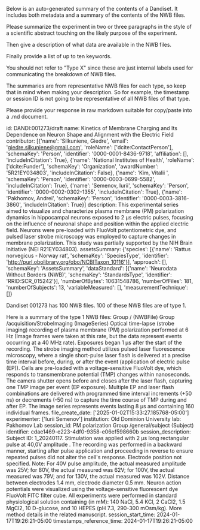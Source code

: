
Below is an auto-generated summary of the contents of a Dandiset. It includes both metadata and a summary of the contents of the NWB files.

Please summarize the experiment in two or three paragraphs in the style of a scientific abstract touching on the likely purpose of the experiment.

Then give a description of what data are available in the NWB files.

Finally provide a list of up to ten keywords.

You should not refer to "Type X" since these are just internal labels used for communicating the breakdown of NWB files.

The summaries are from representative NWB files for each type, so keep that in mind when making your description. So for example, the timestamp or session ID is not going to be representative of all NWB files of that type.

Please provide your response in raw markdown suitable for copy/paste into a .md document.


id: DANDI:001273/draft
name: Kinetics of Membrane Charging and Its Dependence on Neuron Shape and Alignment with the Electric Field
contributor: [{'name': 'Silkuniene, Giedre', 'email': 'giedre.silkuniene@gmail.com', 'roleName': ['dcite:ContactPerson'], 'schemaKey': 'Person', 'identifier': '0000-0001-8436-9718', 'affiliation': [], 'includeInCitation': True}, {'name': 'National Institutes of Health', 'roleName': ['dcite:Funder'], 'schemaKey': 'Organization', 'awardNumber': '5R21EY034803', 'includeInCitation': False}, {'name': 'Kim, Vitalii ', 'schemaKey': 'Person', 'identifier': '0000-0003-0699-5582', 'includeInCitation': True}, {'name': 'Semenov, Iurii', 'schemaKey': 'Person', 'identifier': '0000-0002-0302-1355', 'includeInCitation': True}, {'name': 'Pakhomov, Andrei', 'schemaKey': 'Person', 'identifier': '0000-0003-3816-3860', 'includeInCitation': True}]
description: This experimental series aimed to visualize and characterize plasma membrane (PM) polarization dynamics in hippocampal neurons exposed to 2 µs electric pulses, focusing on the influence of neuronal shape and position within the applied electric field. Neurons were pre-loaded with FluoVolt potentiometric dye, and pulsed laser strobe microscopy was employed to capture changes in membrane polarization. This study was partially supported by the NIH Brain Initiative (NEI R21EY034803).
assetsSummary: {'species': [{'name': 'Rattus norvegicus - Norway rat', 'schemaKey': 'SpeciesType', 'identifier': 'http://purl.obolibrary.org/obo/NCBITaxon_10116'}], 'approach': [], 'schemaKey': 'AssetsSummary', 'dataStandard': [{'name': 'Neurodata Without Borders (NWB)', 'schemaKey': 'StandardsType', 'identifier': 'RRID:SCR_015242'}], 'numberOfBytes': 10631548786, 'numberOfFiles': 181, 'numberOfSubjects': 13, 'variableMeasured': [], 'measurementTechnique': []}

Dandiset 001273 has 100 NWB files.
100 of these NWB files are of type 1.


Here is a summary of the type 1 NWB files:
  Group / (NWBFile) 
  Group /acquisition/StrobeImaging (ImageSeries) Optical time-lapse (strobe imaging) recording of plasma membrane (PM) polarization performed at 6 Hz (Image frames were taken at this rate, but the data represent events occurring at a 40 MHz rate). Exposures began 1 µs after the start of the recording. The strobe imaging method utilizes pulsed laser fluorescence microscopy, where a single short-pulse laser flash is delivered at a precise time interval before, during, or after the event (application of electric pulse (EP)). Cells are pre-loaded with a voltage-sensitive FluoVolt dye, which responds to transmembrane potential (TMP) changes within nanoseconds. The camera shutter opens before and closes after the laser flash, capturing one TMP image per event (EP exposure). Multiple EP and laser flash combinations are delivered with programmed time interval increments (+50 ns) or decrements (-50 ns) to capture the time course of TMP during and after EP. The image series represents events lasting 8 µs and containing 160 individual frames.
  file_create_date: ['2025-01-02T15:33:27.185768-05:00']
  experimenter: ['Iurii Semenov']
  institution: Old Dominion University
  lab: Pakhomov Lab
  session_id: PM polarization
  Group /general/subject (Subject) 
  identifier: cdae1469-e223-4df0-9358-e06ef598660b
  session_description: Subject ID: 1_20240117. Stimulation was applied with 2 µs long rectangular pulse at 40,0V amplitude . The recording was performed in a backward manner, starting after pulse application and proceeding in reverse to ensure repeated pulses did not alter the cell's response. Electrode position not specified. Note: For 40V pulse amplitude, the actual measured amplitude was 25V; for 80V, the actual measured was 62V; for 100V, the actual measured was 79V; and for 130V, the actual measured was 102V. Distance between electrodes 1.4 mm, electrode diameter 0.5 mm. Neuron action potentials were visualized using the voltage-sensitive fluorescent dye FluoVolt FITC filter cube. All experiments were performed in standard physiological solution containing (in mM): 140 NaCl, 5.4 KCl, 2 CaCl2, 1.5 MgCl2, 10 D-glucose, and 10 HEPES (pH 7.3, 290-300 mOsm/kg). More method details in the related manuscript.
  session_start_time: 2024-01-17T19:26:21-05:00
  timestamps_reference_time: 2024-01-17T19:26:21-05:00
